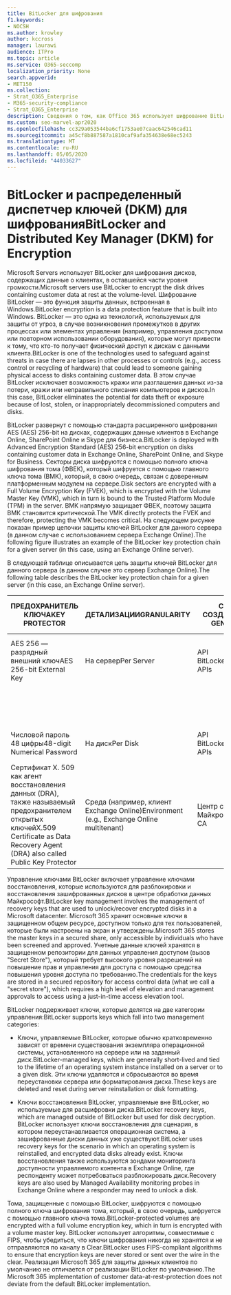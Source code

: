 ```yaml
---
title: BitLocker для шифрования
f1.keywords:
- NOCSH
ms.author: krowley
author: kccross
manager: laurawi
audience: ITPro
ms.topic: article
ms.service: O365-seccomp
localization_priority: None
search.appverid:
- MET150
ms.collection:
- Strat_O365_Enterprise
- M365-security-compliance
- Strat_O365_Enterprise
description: Сведения о том, как Office 365 использует шифрование BitLocker, что снижает вероятность кражи данных из-за потери или кражи компьютеров и дисков.
ms.custom: seo-marvel-apr2020
ms.openlocfilehash: cc329a053544ba6cf1753ae07caac642546cad11
ms.sourcegitcommit: a45cf8b887587a1810caf9afa354638e68ec5243
ms.translationtype: MT
ms.contentlocale: ru-RU
ms.lasthandoff: 05/05/2020
ms.locfileid: "44033627"
---
```

# <a name="bitlocker-and-distributed-key-manager-dkm-for-encryption"></a><span data-ttu-id="a8b77-103">BitLocker и распределенный диспетчер ключей (DKM) для шифрования</span><span class="sxs-lookup"><span data-stu-id="a8b77-103">BitLocker and Distributed Key Manager (DKM) for Encryption</span></span>

<span data-ttu-id="a8b77-104">Microsoft Servers использует BitLocker для шифрования дисков, содержащих данные о клиентах, в оставшейся части уровня громкости.</span><span class="sxs-lookup"><span data-stu-id="a8b77-104">Microsoft servers use BitLocker to encrypt the disk drives containing customer data at rest at the volume-level.</span></span> <span data-ttu-id="a8b77-105">Шифрование BitLocker — это функция защиты данных, встроенная в Windows.</span><span class="sxs-lookup"><span data-stu-id="a8b77-105">BitLocker encryption is a data protection feature that is built into Windows.</span></span> <span data-ttu-id="a8b77-106">BitLocker — это одна из технологий, используемых для защиты от угроз, в случае возникновения промежутков в других процессах или элементах управления (например, управления доступом или повторном использовании оборудования), которые могут привести к тому, что кто-то получает физический доступ к дискам с данными клиента.</span><span class="sxs-lookup"><span data-stu-id="a8b77-106">BitLocker is one of the technologies used to safeguard against threats in case there are lapses in other processes or controls (e.g., access control or recycling of hardware) that could lead to someone gaining physical access to disks containing customer data.</span></span> <span data-ttu-id="a8b77-107">В этом случае BitLocker исключает возможность кражи или разглашения данных из-за потери, кражи или неправильного списания компьютеров и дисков.</span><span class="sxs-lookup"><span data-stu-id="a8b77-107">In this case, BitLocker eliminates the potential for data theft or exposure because of lost, stolen, or inappropriately decommissioned computers and disks.</span></span>

<span data-ttu-id="a8b77-108">BitLocker развернут с помощью стандарта расширенного шифрования AES (AES) 256-bit на дисках, содержащих данные клиентов в Exchange Online, SharePoint Online и Skype для бизнеса.</span><span class="sxs-lookup"><span data-stu-id="a8b77-108">BitLocker is deployed with Advanced Encryption Standard (AES) 256-bit encryption on disks containing customer data in Exchange Online, SharePoint Online, and Skype for Business.</span></span> <span data-ttu-id="a8b77-109">Секторы диска шифруются с помощью полного ключа шифрования тома (ФВЕК), который шифруется с помощью главного ключа тома (ВМК), который, в свою очередь, связан с доверенным платформенным модулем на сервере.</span><span class="sxs-lookup"><span data-stu-id="a8b77-109">Disk sectors are encrypted with a Full Volume Encryption Key (FVEK), which is encrypted with the Volume Master Key (VMK), which in turn is bound to the Trusted Platform Module (TPM) in the server.</span></span> <span data-ttu-id="a8b77-110">ВМК напрямую защищает ФВЕК, поэтому защита ВМК становится критической.</span><span class="sxs-lookup"><span data-stu-id="a8b77-110">The VMK directly protects the FVEK and therefore, protecting the VMK becomes critical.</span></span> <span data-ttu-id="a8b77-111">На следующем рисунке показан пример цепочки защиты ключей BitLocker для данного сервера (в данном случае с использованием сервера Exchange Online).</span><span class="sxs-lookup"><span data-stu-id="a8b77-111">The following figure illustrates an example of the BitLocker key protection chain for a given server (in this case, using an Exchange Online server).</span></span>

<span data-ttu-id="a8b77-112">В следующей таблице описывается цепь защиты ключей BitLocker для данного сервера (в данном случае это сервер Exchange Online).</span><span class="sxs-lookup"><span data-stu-id="a8b77-112">The following table describes the BitLocker key protection chain for a given server (in this case, an Exchange Online server).</span></span>

| <span data-ttu-id="a8b77-113">ПРЕДОХРАНИТЕЛЬ КЛЮЧА</span><span class="sxs-lookup"><span data-stu-id="a8b77-113">KEY PROTECTOR</span></span> | <span data-ttu-id="a8b77-114">ДЕТАЛИЗАЦИИ</span><span class="sxs-lookup"><span data-stu-id="a8b77-114">GRANULARITY</span></span> | <span data-ttu-id="a8b77-115">СПОСОБ СОЗДАНИЯ?</span><span class="sxs-lookup"><span data-stu-id="a8b77-115">HOW GENERATED?</span></span> | <span data-ttu-id="a8b77-116">ГДЕ ОН ХРАНИТСЯ?</span><span class="sxs-lookup"><span data-stu-id="a8b77-116">WHERE IS IT STORED?</span></span> | <span data-ttu-id="a8b77-117">ЗАЩИТИТЬ</span><span class="sxs-lookup"><span data-stu-id="a8b77-117">PROTECTION</span></span> |
|--------------------------------------------------------------------------------|-------------------------------------------------|----------------|-------------------------|--------------------------------------------------------------------------------------------------|
| <span data-ttu-id="a8b77-118">AES 256 — разрядный внешний ключ</span><span class="sxs-lookup"><span data-stu-id="a8b77-118">AES 256-bit External Key</span></span> | <span data-ttu-id="a8b77-119">На сервер</span><span class="sxs-lookup"><span data-stu-id="a8b77-119">Per Server</span></span> | <span data-ttu-id="a8b77-120">API BitLocker</span><span class="sxs-lookup"><span data-stu-id="a8b77-120">BitLocker APIs</span></span> | <span data-ttu-id="a8b77-121">Доверенный платформенный модуль или безопасный секрет</span><span class="sxs-lookup"><span data-stu-id="a8b77-121">TPM or Secret Safe</span></span> | <span data-ttu-id="a8b77-122">Защищенное хранилище или управление доступом</span><span class="sxs-lookup"><span data-stu-id="a8b77-122">Lockbox / Access Control</span></span> |
|  |  |  | <span data-ttu-id="a8b77-123">Реестр сервера почтовых ящиков</span><span class="sxs-lookup"><span data-stu-id="a8b77-123">Mailbox Server Registry</span></span> | <span data-ttu-id="a8b77-124">Шифрование доверенного платформенного модуля</span><span class="sxs-lookup"><span data-stu-id="a8b77-124">TPM encrypted</span></span> |
| <span data-ttu-id="a8b77-125">Числовой пароль 48 цифры</span><span class="sxs-lookup"><span data-stu-id="a8b77-125">48-digit Numerical Password</span></span> | <span data-ttu-id="a8b77-126">На диск</span><span class="sxs-lookup"><span data-stu-id="a8b77-126">Per Disk</span></span> | <span data-ttu-id="a8b77-127">API BitLocker</span><span class="sxs-lookup"><span data-stu-id="a8b77-127">BitLocker APIs</span></span> | <span data-ttu-id="a8b77-128">Active Directory</span><span class="sxs-lookup"><span data-stu-id="a8b77-128">Active Directory</span></span> | <span data-ttu-id="a8b77-129">Защищенное хранилище или управление доступом</span><span class="sxs-lookup"><span data-stu-id="a8b77-129">Lockbox / Access Control</span></span> |
| <span data-ttu-id="a8b77-130">Сертификат X. 509 как агент восстановления данных (DRA), также называемый предохранителем открытых ключей</span><span class="sxs-lookup"><span data-stu-id="a8b77-130">X.509 Certificate as Data Recovery Agent (DRA) also called Public Key Protector</span></span> | <span data-ttu-id="a8b77-131">Среда (например, клиент Exchange Online)</span><span class="sxs-lookup"><span data-stu-id="a8b77-131">Environment (e.g., Exchange Online multitenant)</span></span> | <span data-ttu-id="a8b77-132">Центр сертификации Майкрософт</span><span class="sxs-lookup"><span data-stu-id="a8b77-132">Microsoft CA</span></span> | <span data-ttu-id="a8b77-133">Система построения</span><span class="sxs-lookup"><span data-stu-id="a8b77-133">Build System</span></span> | <span data-ttu-id="a8b77-134">Ни один пользователь не имеет полного пароля для закрытого ключа.</span><span class="sxs-lookup"><span data-stu-id="a8b77-134">No one user has the full password to the private key.</span></span> <span data-ttu-id="a8b77-135">Пароль находится в разделе физическая защита.</span><span class="sxs-lookup"><span data-stu-id="a8b77-135">The password is under physical protection.</span></span> |


<span data-ttu-id="a8b77-136">Управление ключами BitLocker включает управление ключами восстановления, которые используются для разблокировки и восстановления зашифрованных дисков в центре обработки данных Майкрософт.</span><span class="sxs-lookup"><span data-stu-id="a8b77-136">BitLocker key management involves the management of recovery keys that are used to unlock/recover encrypted disks in a Microsoft datacenter.</span></span> <span data-ttu-id="a8b77-137">Microsoft 365 хранит основные ключи в защищенном общем ресурсе, доступном только для тех пользователей, которые были настроены на экран и утверждены.</span><span class="sxs-lookup"><span data-stu-id="a8b77-137">Microsoft 365 stores the master keys in a secured share, only accessible by individuals who have been screened and approved.</span></span> <span data-ttu-id="a8b77-138">Учетные данные ключей хранятся в защищенном репозитории для данных управления доступом (вызов "Secret Store"), который требует высокого уровня разрешений на повышение прав и управления для доступа с помощью средства повышения уровня доступа по требованию.</span><span class="sxs-lookup"><span data-stu-id="a8b77-138">The credentials for the keys are stored in a secured repository for access control data (what we call a "secret store"), which requires a high level of elevation and management approvals to access using a just-in-time access elevation tool.</span></span>

<span data-ttu-id="a8b77-139">BitLocker поддерживает ключи, которые делятся на две категории управления:</span><span class="sxs-lookup"><span data-stu-id="a8b77-139">BitLocker supports keys which fall into two management categories:</span></span>

- <span data-ttu-id="a8b77-140">Ключи, управляемые BitLocker, которые обычно кратковременно зависят от времени существования экземпляра операционной системы, установленного на сервере или на заданный диск.</span><span class="sxs-lookup"><span data-stu-id="a8b77-140">BitLocker-managed keys, which are generally short-lived and tied to the lifetime of an operating system instance installed on a server or to a given disk.</span></span> <span data-ttu-id="a8b77-141">Эти ключи удаляются и сбрасываются во время переустановки сервера или форматирования диска.</span><span class="sxs-lookup"><span data-stu-id="a8b77-141">These keys are deleted and reset during server reinstallation or disk formatting.</span></span>

- <span data-ttu-id="a8b77-142">Ключи восстановления BitLocker, управляемые вне BitLocker, но используемые для расшифровки диска.</span><span class="sxs-lookup"><span data-stu-id="a8b77-142">BitLocker recovery keys, which are managed outside of BitLocker but used for disk decryption.</span></span> <span data-ttu-id="a8b77-143">BitLocker использует ключи восстановления для сценария, в котором переустанавливается операционная система, а зашифрованные диски данных уже существуют.</span><span class="sxs-lookup"><span data-stu-id="a8b77-143">BitLocker uses recovery keys for the scenario in which an operating system is reinstalled, and encrypted data disks already exist.</span></span> <span data-ttu-id="a8b77-144">Ключи восстановления также используются зондами мониторинга доступности управляемого контента в Exchange Online, где респонденту может потребоваться разблокировать диск.</span><span class="sxs-lookup"><span data-stu-id="a8b77-144">Recovery keys are also used by Managed Availability monitoring probes in Exchange Online where a responder may need to unlock a disk.</span></span>

<span data-ttu-id="a8b77-145">Тома, защищенные с помощью BitLocker, шифруются с помощью полного ключа шифрования тома, который, в свою очередь, шифруется с помощью главного ключа тома.</span><span class="sxs-lookup"><span data-stu-id="a8b77-145">BitLocker-protected volumes are encrypted with a full volume encryption key, which in turn is encrypted with a volume master key.</span></span> <span data-ttu-id="a8b77-146">BitLocker использует алгоритмы, совместимые с FIPS, чтобы убедиться, что ключи шифрования никогда не хранятся и не отправляются по каналу в Clear.</span><span class="sxs-lookup"><span data-stu-id="a8b77-146">BitLocker uses FIPS-compliant algorithms to ensure that encryption keys are never stored or sent over the wire in the clear.</span></span> <span data-ttu-id="a8b77-147">Реализация Microsoft 365 для защиты данных клиентов по умолчанию не отличается от реализации BitLocker по умолчанию.</span><span class="sxs-lookup"><span data-stu-id="a8b77-147">The Microsoft 365 implementation of customer data-at-rest-protection does not deviate from the default BitLocker implementation.</span></span>
